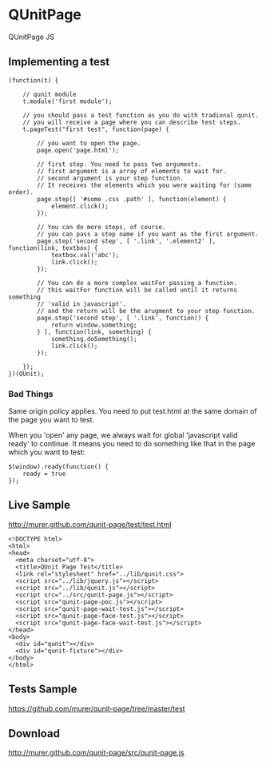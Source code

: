 # QUnitPage

QUnitPage JS

## Implementing a test

	(function(t) {
	
		// qunit module
		t.module('first module');
	
		// you should pass a test function as you do with tradional qunit.
		// you will receive a page where you can describe test steps.
		t.pageTest("first test", function(page) {
	
			// you want to open the page.
			page.open('page.html');
	
			// first step. You need to pass two arguments.
			// first argument is a array of elements to wait for.
			// second argument is your step function.
			// It receives the elements which you were waiting for (same order).
			page.step([ '#some .css .path' ], function(element) {
				element.click();
			});
	
			// You can do more steps, of course.
			// you can pass a step name if you want as the first argument.
			page.step('second step', [ '.link', '.element2' ], function(link, textbox) {
				textbox.val('abc');
				link.click();
			});
	
			// You can do a more complex waitFor passing a function.
			// this waitFor function will be called until it returns something
			// 'valid in javascript'.
			// and the return will be the arugment to your step function.
			page.step('second step', [ '.link', function() {
				return window.something;
			} ], function(link, something) {
				something.doSomething();
				link.click();
			});
	
		});
	})(QUnit);


    
### Bad Things

Same origin policy applies. You need to put test.html at the same domain of the page you want to test.
  
  
When you 'open' any page, we always wait for global 'javascript valid ready' to continue.
It means you need to do something like that in the page which you want to test:

    $(window).ready(function() {
    	ready = true
    });  
         
    
## Live Sample

http://murer.github.com/qunit-page/test/test.html

    <!DOCTYPE html>
    <html>
    <head>
      <meta charset="utf-8">
      <title>QUnit Page Test</title>
      <link rel="stylesheet" href="../lib/qunit.css">
      <script src="../lib/jquery.js"></script>
      <script src="../lib/qunit.js"></script>
      <script src="../src/qunit-page.js"></script>
      <script src="qunit-page-poc.js"></script>
      <script src="qunit-page-wait-test.js"></script>
      <script src="qunit-page-face-test.js"></script>   
      <script src="qunit-page-face-wait-test.js"></script>
    </head>
    <body>
      <div id="qunit"></div>
      <div id="qunit-fixture"></div>
    </body>
    </html>

## Tests Sample

https://github.com/murer/qunit-page/tree/master/test

## Download

http://murer.github.com/qunit-page/src/qunit-page.js

